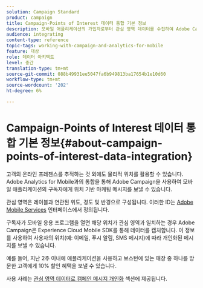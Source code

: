 ```yaml
---
solution: Campaign Standard
product: campaign
title: Campaign-Points of Interest 데이터 통합 기본 정보
description: 모바일 애플리케이션의 가입자로부터 관심 영역 데이터를 수집하여 Adobe Campaign의 통합을 통해 위치 기반 마케팅 메시지를 가입자에게 전송할 수 있습니다.
audience: integrating
content-type: reference
topic-tags: working-with-campaign-and-analytics-for-mobile
feature: 대상
role: 데이터 아키텍트
level: 중간
translation-type: tm+mt
source-git-commit: 088b49931ee5047fa6b949813ba17654b1e10d60
workflow-type: tm+mt
source-wordcount: '202'
ht-degree: 6%

---
```



# Campaign-Points of Interest 데이터 통합 기본 정보{#about-campaign-points-of-interest-data-integration}

고객의 온라인 프레젠스를 추적하는 것 외에도 물리적 위치를 활용할 수 있습니다. Adobe Analytics for Mobile과의 통합을 통해 Adobe Campaign을 사용하여 모바일 애플리케이션의 구독자에게 위치 기반 마케팅 메시지를 보낼 수 있습니다.

관심 영역은 레이블과 연관된 위도, 경도 및 반경으로 구성됩니다. 이러한 ID는 [Adobe Mobile Services](https://docs.adobe.com/content/help/en/mobile-services/using/home.html) 인터페이스에서 정의됩니다.

구독자가 모바일 응용 프로그램을 열면 해당 위치가 관심 영역과 일치하는 경우 Adobe Campaign은 Experience Cloud Mobile SDK를 통해 데이터를 캡처합니다. 이 정보를 사용하여 사용자의 위치(예: 이메일, 푸시 알림, SMS 메시지)에 따라 개인화된 메시지를 보낼 수 있습니다.

예를 들어, 지난 2주 이내에 애플리케이션을 사용하고 보스턴에 있는 매장 중 하나를 방문한 고객에게 10% 할인 혜택을 보낼 수 있습니다.

사용 사례는 [관심 영역 데이터로 캠페인 메시지 개인화](../../integrating/using/personalizing-campaign-messages-with-point-of-interest-data.md) 섹션에 제공됩니다.
